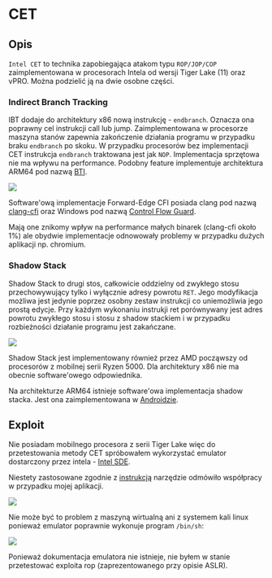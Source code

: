 # CET
## Opis
`Intel CET` to technika zapobiegająca atakom typu `ROP/JOP/COP` zaimplementowana w procesorach Intela od wersji Tiger Lake (11) oraz vPRO. Można podzielić ją na dwie osobne części.
### Indirect Branch Tracking

IBT dodaje do architektury x86 nową instrukcję - `endbranch`. Oznacza ona poprawny cel instrukcji call lub jump. Zaimplementowana w procesorze maszyna stanów zapewnia zakończenie działania programu w przypadku braku `endbranch` po skoku. W przypadku procesorów bez implementacji CET instrukcja `endbranch` traktowana jest jak `NOP`. Implementacja sprzętowa nie ma wpływu na performance. Podobny feature implementuje architektura ARM64 pod nazwą [BTI](https://developer.arm.com/documentation/ddi0596/2020-12/Base-Instructions/BTI--Branch-Target-Identification-).

![](https://i.imgur.com/umnGCCx.png)

Software'ową implementacje Forward-Edge CFI posiada clang pod nazwą [clang-cfi](https://clang.llvm.org/docs/ControlFlowIntegrity.html#forward-edge-cfi-for-virtual-calls) oraz Windows pod nazwą [Control Flow Guard](https://docs.microsoft.com/en-us/windows/win32/secbp/control-flow-guard).

Mają one znikomy wpływ na performance małych binarek (clang-cfi około 1%) ale obydwie implementacje odnowowały problemy w przypadku dużych aplikacji np. chromium.

### Shadow Stack

Shadow Stack to drugi stos, całkowicie oddzielny od zwykłego stosu przechowywujący tylko i wyłącznie adresy powrotu `RET`. Jego modyfikacja możliwa jest jedynie poprzez osobny zestaw instrukcji co uniemożliwia jego prostą edycje. Przy każdym wykonaniu instrukji ret porównywany jest adres powrotu zwykłego stosu i stosu z shadow stackiem i w przypadku rozbieżności działanie programu jest zakańczane. 

![](https://i.imgur.com/Zs2HCpl.png)

Shadow Stack jest implementowany również przez AMD począwszy od procesorów z mobilnej serii Ryzen 5000. Dla architektury x86 nie ma obecnie software'owego odpowiednika.

Na architekturze ARM64 istnieje software'owa implementacja shadow stacka. Jest ona zaimplementowana w [Androidzie](https://source.android.com/devices/tech/debug/shadow-call-stack). 


## Exploit
Nie posiadam mobilnego procesora z serii Tiger Lake więc do przetestowania metody CET spróbowałem wykorzystać emulator dostarczony przez intela - [Intel SDE](https://software.intel.com/content/www/us/en/develop/articles/intel-software-development-emulator.html).

Niestety zastosowane zgodnie z [instrukcją](https://software.intel.com/content/www/us/en/develop/articles/emulating-applications-with-intel-sde-and-control-flow-enforcement-technology.html) narzędzie odmówiło współpracy w przypadku mojej aplikacji.

![](https://i.imgur.com/KKmUZwp.png)

Nie może być to problem z maszyną wirtualną ani z systemem kali linux ponieważ emulator poprawnie wykonuje program `/bin/sh`:

![](https://i.imgur.com/7EfM7i8.png)

Ponieważ dokumentacja emulatora nie istnieje, nie byłem w stanie przetestować exploita rop (zaprezentowanego przy opisie ASLR).
